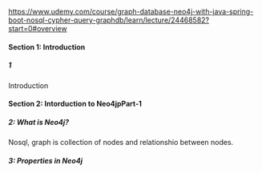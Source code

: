 https://www.udemy.com/course/graph-database-neo4j-with-java-spring-boot-nosql-cypher-query-graphdb/learn/lecture/24468582?start=0#overview
<h4>Section 1: Introduction</h4>
<h5>1</h5>
<p>Introduction</p>
<h4>Section 2: Intorduction to Neo4jpPart-1</h4>
<h5>2: What is Neo4j?</h5>
<p>
  Nosql, graph is collection of nodes and relationshio between nodes.
</p>
<h5>3: Properties in Neo4j</h5>
<p>
  
</p>
